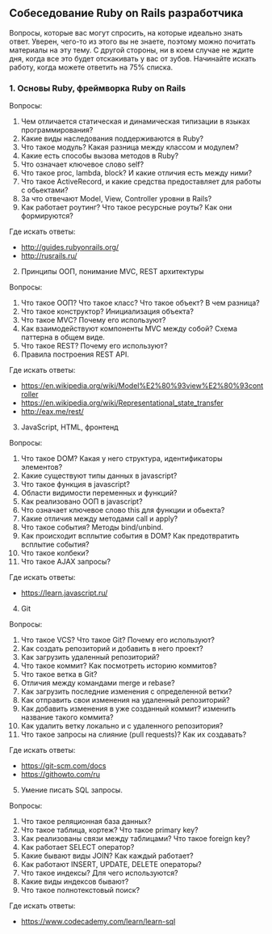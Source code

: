 ## Собеседование Ruby on Rails разработчика

Вопросы, которые вас могут спросить, на которые идеально знать ответ. Уверен, чего-то из этого вы не знаете, поэтому можно почитать материалы на эту тему. С другой стороны, ни в коем случае не ждите дня, когда все это будет отскакивать у вас от зубов. Начинайте искать работу, когда можете ответить на 75% списка.

### 1. Основы Ruby, фреймворка Ruby on Rails

Вопросы:

 1. Чем отличается статическая и динамическая типизации в языках программирования?
 2. Какие виды наследования поддерживаются в Ruby?
 3. Что такое модуль? Какая разница между классом и модулем?
 4. Какие есть способы вызова методов в Ruby?
 5. Что означает ключевое слово self?
 6. Что такое proc, lambda, block? И какие отличия есть между ними?
 7. Что такое ActiveRecord, и какие средства предоставляет для работы с обьектами?
 8. За что отвечают Model, View, Controller уровни в Rails?
 9. Как работает роутинг? Что такое ресурсные роуты? Как они формируются?

Где искать ответы:

 * http://guides.rubyonrails.org/
 * http://rusrails.ru/


2. Принципы ООП, понимание MVC, REST архитектуры

Вопросы:

 1. Что такое ООП? Что такое класс? Что такое объект? В чем разница?
 2. Что такое конструктор? Инициализация объекта?
 3. Что такое MVC? Почему его используют?
 4. Как взаимодействуют компоненты MVC между собой? Схема паттерна в общем виде.
 5. Что такое REST? Почему его используют?
 6. Правила построения REST API.

Где искать ответы:

 * https://en.wikipedia.org/wiki/Model%E2%80%93view%E2%80%93controller
 * https://en.wikipedia.org/wiki/Representational_state_transfer
 * http://eax.me/rest/


3. JavaScript, HTML, фронтенд

Вопросы:

 1. Что такое DOM? Какая у него структура, идентификаторы элементов?
 2. Какие существуют типы данных в javascript?
 3. Что такое функция в javascript?
 4. Области видимости переменных и функций?
 5. Как реализовано ООП в javascript?
 6. Что означает ключевое слово this для функции и обьекта?
 7. Какие отличия между методами call и apply?
 8. Что такое события? Методы bind/unbind.
 9. Как происходит всплытие события в DOM? Как предотвратить всплытие события?
 10. Что такое колбеки?
 11. Что такое AJAX запросы?

Где искать ответы:

 * https://learn.javascript.ru/

4. Git

Вопросы:

 1. Что такое VCS? Что такое Git? Почему его используют?
 2. Как создать репозиторий и добавить в него проект?
 3. Как загрузить удаленный репозиторий?
 4. Что такое коммит? Как посмотреть историю коммитов?
 5. Что такое ветка в Git?
 6. Отличия между командами merge и rebase?
 7. Как загрузить последние изменения с определенной ветки?
 8. Как отправить свои изменения на удаленный репозиторий?
 9. Как добавить изменения в уже созданный коммит? изменить название такого коммита?
 10. Как удалить ветку локально и с удаленного репозитория?
 11. Что такое запросы на слияние (pull requests)? Как их создавать?

Где искать ответы:

 * https://git-scm.com/docs
 * https://githowto.com/ru

5. Умение писать SQL запросы.

Вопросы:

 1. Что такое реляционная база данных?
 2. Что такое таблица, кортеж? Что такое primary key?
 3. Как реализованы связи между таблицами? Что такое foreign key?
 4. Как работает SELECT оператор?
 5. Какие бывают виды JOIN? Как каждый работает?
 6. Как работают INSERT, UPDATE, DELETE операторы?
 7. Что такое индексы? Для чего используются?
 8. Какие виды индексов бывают?
 9. Что такое полнотекстовый поиск?

Где искать ответы:

 * https://www.codecademy.com/learn/learn-sql
